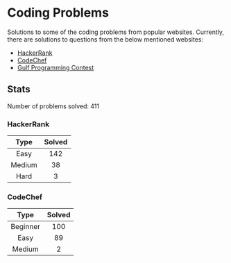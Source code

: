 # Coding Problems

Solutions to some of the coding problems from popular websites. Currently, there are solutions to questions from the below mentioned websites:
* [HackerRank](HackerRank "HackerRank")
* [CodeChef](CodeChef "CodeChef")
* [Gulf Programming Contest](Gulf%20Programming%20Contest "GPC")

## Stats

Number of problems solved: 411

### HackerRank

|Type|Solved|
|:---:|:---:|
|Easy|142|
|Medium|38|
|Hard|3|

### CodeChef

|Type|Solved|
|:---:|:---:|
|Beginner|100|
|Easy|89|
|Medium|2|